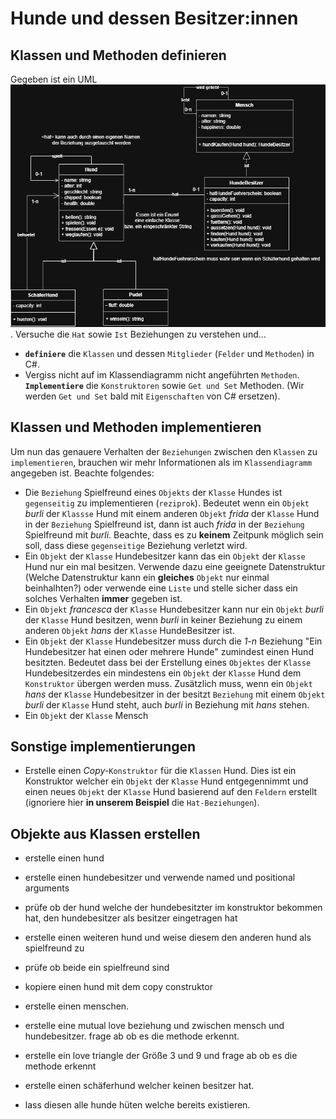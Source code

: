 # Hunde und dessen Besitzer:innen

## Klassen und Methoden definieren
Gegeben ist ein UML ![Klassendiagramm](https://raw.githubusercontent.com/MrStrelow/BBRZ/refs/heads/main/JET/modul_1_c%23_basics/L04KlassenMethoden/Exercise1/UML/UML-Klassendiagramm-Hunde_dark.png). 
Versuche die ``Hat`` sowie ``Ist`` Beziehungen zu verstehen und...
* **``definiere``** die ``Klassen`` und dessen ``Mitglieder`` (``Felder`` und ``Methoden``) in C#.
* Vergiss nicht auf im Klassendiagramm nicht angeführten ``Methoden``. **``Implementiere``** die ``Konstruktoren`` sowie ``Get und Set`` Methoden. (Wir werden ``Get und Set`` bald mit ``Eigenschaften`` von C# ersetzen).

## Klassen und Methoden implementieren
Um nun das genauere Verhalten der ``Beziehungen`` zwischen den ``Klassen`` zu ``implementieren``, brauchen wir mehr Informationen als im ``Klassendiagramm`` angegeben ist.
Beachte folgendes:
* Die ``Beziehung`` Spielfreund eines ``Objekts`` der ``Klasse`` Hundes ist ``gegenseitig`` zu implementieren (``reziprok``). Bedeutet wenn ein ``Objekt`` *burli* der ``Klassse`` Hund mit einem anderen ``Objekt`` *frida* der ``Klasse`` Hund in der ``Beziehung`` Spielfreund ist, dann ist auch *frida* in der ``Beziehung`` Spielfreund mit *burli*. Beachte, dass es zu **keinem** Zeitpunk möglich sein soll, dass diese ``gegenseitige`` Beziehung verletzt wird.
* Ein ``Objekt`` der ``Klasse`` Hundebesitzer kann das ein ``Objekt`` der ``Klasse`` Hund nur ein mal besitzen. Verwende dazu eine geeignete Datenstruktur (Welche Datenstruktur kann ein **gleiches** ``Objekt`` nur einmal beinhalhten?) oder verwende eine ``Liste`` und stelle sicher dass ein solches Verhalten **immer** gegeben ist.
* Ein ``Objekt`` *francesca* der ``Klasse`` Hundebesitzer kann nur ein ``Objekt`` *burli* der ``Klasse`` Hund besitzen, wenn *burli* in keiner Beziehung zu einem anderen ``Objekt`` *hans* der ``Klasse`` HundeBesitzer ist.
* Ein ``Objekt`` der ``Klasse`` Hundebesitzer muss durch die *1-n* Beziehung "Ein Hundebesitzer hat einen oder mehrere Hunde" zumindest einen Hund besitzten. Bedeutet dass bei der Erstellung eines ``Objektes`` der ``Klasse`` Hundebesitzerdes ein mindestens ein ``Objekt`` der ``Klasse`` Hund dem ``Konstruktor`` übergen werden muss. Zusätzlich muss, wenn ein ``Objekt`` *hans* der ``Klasse`` Hundebesitzer in der besitzt ``Beziehung`` mit einem ``Objekt`` *burli* der ``Klasse`` Hund steht, auch *burli* in Beziehung mit *hans* stehen.
* Ein ``Objekt`` der ``Klasse`` Mensch

## Sonstige implementierungen
* Erstelle einen *Copy-*``Konstruktor`` für die ``Klassen`` Hund. Dies ist ein Konstruktor welcher ein ``Objekt`` der ``Klasse`` Hund entgegennimmt und einen neues ``Objekt`` der ``Klasse`` Hund basierend auf den ``Feldern`` erstellt (ignoriere hier **in unserem Beispiel** die ``Hat-Beziehungen``).

## Objekte aus Klassen erstellen
* erstelle einen hund
* erstelle einen hundebesitzer und verwende named und positional arguments

* prüfe ob der hund welche der hundebesitzter im konstruktor bekommen hat, den hundebesitzer als besitzer eingetragen hat
* erstelle einen weiteren hund und weise diesem den anderen hund als spielfreund zu
* prüfe ob beide ein spielfreund sind

* kopiere einen hund mit dem copy construktor

* erstelle einen menschen.
* erstelle eine mutual love beziehung und zwischen mensch und hundebesitzer. frage ab ob es die methode erkennt.
* erstelle ein love triangle der Größe 3 und 9 und frage ab ob es die methode erkennt

* erstelle einen schäferhund welcher keinen besitzer hat.
* lass diesen alle hunde hüten welche bereits existieren.

